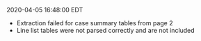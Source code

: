 2020-04-05 16:48:00 EDT


- Extraction failed for case summary tables from page 2
- Line list tables were not parsed correctly and are not included

